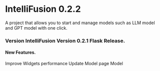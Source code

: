 

# IntelliFusion 0.2.2
A project that allows you to start and manage models such as LLM model and GPT model with one click.

### Version IntelliFusion Version 0.2.1 Flask Release.


#### New Features.
Improve Widgets performance
Update Model page Model

